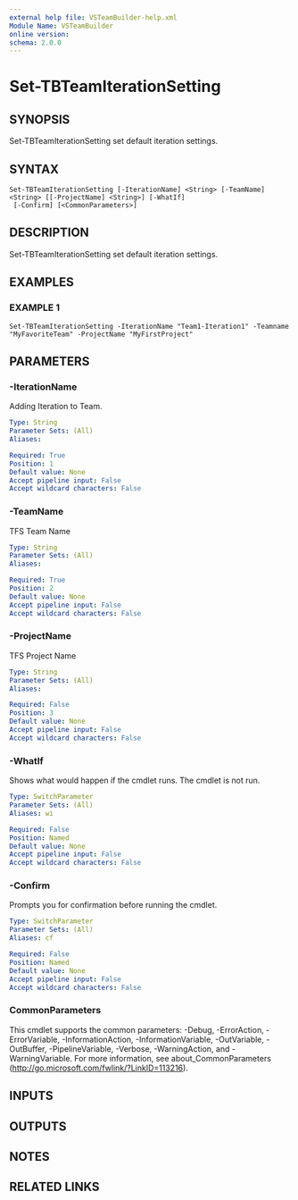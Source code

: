 ```yaml
---
external help file: VSTeamBuilder-help.xml
Module Name: VSTeamBuilder
online version:
schema: 2.0.0
---
```


# Set-TBTeamIterationSetting

## SYNOPSIS
Set-TBTeamIterationSetting set default iteration settings.

## SYNTAX

```
Set-TBTeamIterationSetting [-IterationName] <String> [-TeamName] <String> [[-ProjectName] <String>] [-WhatIf]
 [-Confirm] [<CommonParameters>]
```

## DESCRIPTION
Set-TBTeamIterationSetting set default iteration settings.

## EXAMPLES

### EXAMPLE 1
```
Set-TBTeamIterationSetting -IterationName "Team1-Iteration1" -Teamname "MyFavoriteTeam" -ProjectName "MyFirstProject"
```

## PARAMETERS

### -IterationName
Adding Iteration to Team.

```yaml
Type: String
Parameter Sets: (All)
Aliases:

Required: True
Position: 1
Default value: None
Accept pipeline input: False
Accept wildcard characters: False
```

### -TeamName
TFS Team Name

```yaml
Type: String
Parameter Sets: (All)
Aliases:

Required: True
Position: 2
Default value: None
Accept pipeline input: False
Accept wildcard characters: False
```

### -ProjectName
TFS Project Name

```yaml
Type: String
Parameter Sets: (All)
Aliases:

Required: False
Position: 3
Default value: None
Accept pipeline input: False
Accept wildcard characters: False
```

### -WhatIf
Shows what would happen if the cmdlet runs.
The cmdlet is not run.

```yaml
Type: SwitchParameter
Parameter Sets: (All)
Aliases: wi

Required: False
Position: Named
Default value: None
Accept pipeline input: False
Accept wildcard characters: False
```

### -Confirm
Prompts you for confirmation before running the cmdlet.

```yaml
Type: SwitchParameter
Parameter Sets: (All)
Aliases: cf

Required: False
Position: Named
Default value: None
Accept pipeline input: False
Accept wildcard characters: False
```

### CommonParameters
This cmdlet supports the common parameters: -Debug, -ErrorAction, -ErrorVariable, -InformationAction, -InformationVariable, -OutVariable, -OutBuffer, -PipelineVariable, -Verbose, -WarningAction, and -WarningVariable.
For more information, see about_CommonParameters (http://go.microsoft.com/fwlink/?LinkID=113216).

## INPUTS

## OUTPUTS

## NOTES

## RELATED LINKS
